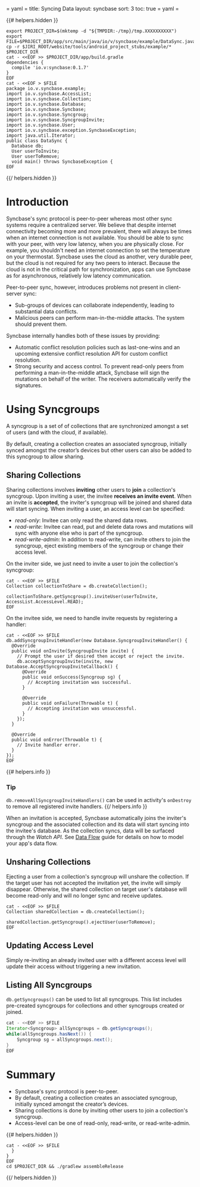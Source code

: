 = yaml =
title: Syncing Data
layout: syncbase
sort: 3
toc: true
= yaml =

{{# helpers.hidden }}
<!-- @setupEnvironment @test -->
```
export PROJECT_DIR=$(mktemp -d "${TMPDIR:-/tmp}/tmp.XXXXXXXXXX")
export FILE=$PROJECT_DIR/app/src/main/java/io/v/syncbase/example/DataSync.java
cp -r $JIRI_ROOT/website/tools/android_project_stubs/example/* $PROJECT_DIR
cat - <<EOF >> $PROJECT_DIR/app/build.gradle
dependencies {
  compile 'io.v:syncbase:0.1.7'
}
EOF
cat - <<EOF > $FILE
package io.v.syncbase.example;
import io.v.syncbase.AccessList;
import io.v.syncbase.Collection;
import io.v.syncbase.Database;
import io.v.syncbase.Syncbase;
import io.v.syncbase.Syncgroup;
import io.v.syncbase.SyncgroupInvite;
import io.v.syncbase.User;
import io.v.syncbase.exception.SyncbaseException;
import java.util.Iterator;
public class DataSync {
  Database db;
  User userToInvite;
  User userToRemove;
  void main() throws SyncbaseException {
EOF
```
{{/ helpers.hidden }}

# Introduction

Syncbase's sync protocol is peer-to-peer whereas most other sync systems require
a centralized server. We believe that despite internet connectivity becoming
more and more prevalent, there will always be times when an internet connection
is not available. You should be able to sync with your peer, with very low
latency, when you are physically close. For example, you shouldn't need an
internet connection to set the temperature on your thermostat. Syncbase uses the
cloud as another, very durable peer, but the cloud is not required for any two
peers to interact. Because the cloud is not in the critical path for synchronization,
apps can use Syncbase as for asynchronous, relatively low latency communication.

Peer-to-peer sync, however, introduces problems not present in client-server sync:
* Sub-groups of devices can collaborate independently, leading to substantial
data conflicts.
* Malicious peers can perform man-in-the-middle attacks. The system should
prevent them.

Syncbase internally handles both of these issues by providing:
 * Automatic conflict resolution policies such as last-one-wins and an upcoming
 extensive conflict resolution API for custom conflict resolution.
 * Strong security and access control. To prevent read-only peers
 from performing a man-in-the-middle attack, Syncbase will sign the mutations
 on behalf of the writer. The receivers automatically verify the signatures.

# Using Syncgroups
A syncgroup is a set of of collections that are synchronized amongst a set of
users (and with the cloud, if available).

By default, creating a collection creates an associated syncgroup, initially
synced amongst the creator’s devices but other users can also be added to this
syncgroup to allow sharing.

## Sharing Collections

Sharing collections involves **inviting** other users to **join** a collection's
syncgroup. Upon inviting a user, the invitee **receives an invite event**. When
an invite is **accepted**, the inviter's syncgroup will be joined and shared data
will start syncing.
When inviting a user, an access level can be specified:
* *read-only*: Invitee can only read the shared data rows.
* *read-write*: Invitee can read, put and delete data rows and mutations will
sync with anyone else who is part of the syncgroup.
* *read-write-admin*: In addition to read-write, can invite others to join the
syncgroup, eject existing members of the syncgroup or change their access level.

On the inviter side, we just need to invite a user to join the collection's
syncgroup:
<!-- @inviteUser @test -->
```
cat - <<EOF >> $FILE
Collection collectionToShare = db.createCollection();

collectionToShare.getSyncgroup().inviteUser(userToInvite, AccessList.AccessLevel.READ);
EOF
```

On the invitee side, we need to handle invite requests by registering a handler:
<!-- @addInviteHandler @test -->
```
cat - <<EOF >> $FILE
db.addSyncgroupInviteHandler(new Database.SyncgroupInviteHandler() {
  @Override
  public void onInvite(SyncgroupInvite invite) {
    // Prompt the user if desired then accept or reject the invite.
    db.acceptSyncgroupInvite(invite, new Database.AcceptSyncgroupInviteCallback() {
      @Override
      public void onSuccess(Syncgroup sg) {
        // Accepting invitation was successful.
      }

      @Override
      public void onFailure(Throwable t) {
        // Accepting invitation was unsuccessful.
      }
    });
  }

  @Override
  public void onError(Throwable t) {
    // Invite handler error.
  }
});
EOF
```

{{# helpers.info }}
### Tip
`db.removeAllSyncgroupInviteHandlers()` can be used in activity's `onDestroy`
to remove all registered invite handlers.
{{/ helpers.info }}

When an invitation is accepted, Syncbase automatically joins the inviter's
syncgroup and the associated collection and its data will start
syncing into the invitee's database. As the collection syncs, data will be
surfaced through the *Watch API*. See [Data Flow] guide for details on how
to model your app's data flow.

## Unsharing Collections

Ejecting a user from a collection's syncgroup will unshare the collection. If
the target user has not accepted the invitation yet, the invite will simply
disappear. Otherwise, the shared collection on target user's database will
become read-only and will no longer sync and receive updates.

<!-- @unshareCollection @test -->
```
cat - <<EOF >> $FILE
Collection sharedCollection = db.createCollection();

sharedCollection.getSyncgroup().ejectUser(userToRemove);
EOF
```

## Updating Access Level

Simply re-inviting an already invited user with a different access level will
update their access without triggering a new invitation.

## Listing All Syncgroups

`db.getSyncgroups()` can be used to list all syncgroups. This list includes
pre-created syncgroups for collections and other syncgroups created or joined.

<!-- @getAllSyncgroups @test -->
```Java
cat - <<EOF >> $FILE
Iterator<Syncgroup> allSyncgroups = db.getSyncgroups();
while(allSyncgroups.hasNext()) {
    Syncgroup sg = allSyncgroups.next();
}
EOF
```

# Summary

* Syncbase's sync protocol is peer-to-peer.
* By default, creating a collection creates an associated syncgroup, initially
synced amongst the creator’s devices.
* Sharing collections is done by inviting other users to join a collection's
syncgroup.
* Access-level can be one of read-only, read-write, or read-write-admin.

[Data Flow]: /syncbase/guides/data-flow.html

{{# helpers.hidden }}
<!-- @compileSnippets_mayTakeMinutes @test -->
```
cat - <<EOF >> $FILE
  }
}
EOF
cd $PROJECT_DIR && ./gradlew assembleRelease
```
{{/ helpers.hidden }}